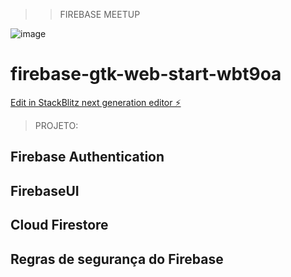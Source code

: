 >> FIREBASE MEETUP

![image](https://github.com/user-attachments/assets/7cb6234b-37c8-41a8-bb66-d377db74af7d)


# firebase-gtk-web-start-wbt9oa

[Edit in StackBlitz next generation editor ⚡️](https://stackblitz.com/~/github.com/AnaClaraCruz1/firebase-gtk-web-start-wbt9oa)

> PROJETO:

## Firebase Authentication
## FirebaseUI
## Cloud Firestore
## Regras de segurança do Firebase
